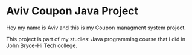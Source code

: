 # Aviv Coupon Java Project
Hey my name is Aviv and this is my Coupon managment system project.

This project is part of my studies: Java programming course that i did in John Bryce-Hi Tech college.
